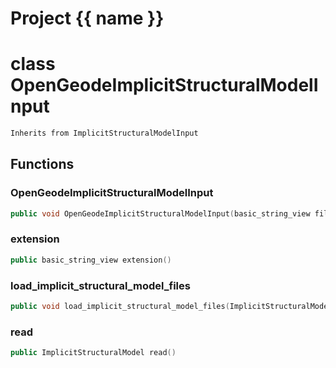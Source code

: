 <script setup>
import {useRoute} from 'vitepress'
const {path} = useRoute()
const tokens = path.split('/')
const words = tokens[2].split('-');
for (let i = 0; i < words.length; i++) {
    words[i] = words[i].charAt(0).toUpperCase() + words[i].slice(1);
    words[i] = words[i].replace('geode', 'Geode')
}
const name = words.join('-');
</script>
# Project {{ name }}

# class OpenGeodeImplicitStructuralModelInput


```cpp
Inherits from ImplicitStructuralModelInput
```



## Functions

### OpenGeodeImplicitStructuralModelInput

```cpp
public void OpenGeodeImplicitStructuralModelInput(basic_string_view filename)
```


### extension

```cpp
public basic_string_view extension()
```


### load_implicit_structural_model_files

```cpp
public void load_implicit_structural_model_files(ImplicitStructuralModel & model, basic_string_view directory)
```


### read

```cpp
public ImplicitStructuralModel read()
```




